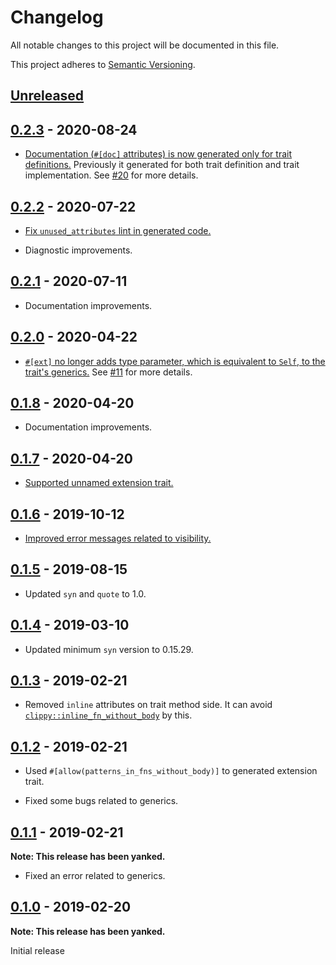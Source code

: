 # Changelog

All notable changes to this project will be documented in this file.

This project adheres to [Semantic Versioning](https://semver.org).

## [Unreleased]

## [0.2.3] - 2020-08-24

- [Documentation (`#[doc]` attributes) is now generated only for trait definitions.](https://github.com/taiki-e/easy-ext/pull/23) Previously it generated for both trait definition and trait implementation. See [#20](https://github.com/taiki-e/easy-ext/issues/20) for more details.

## [0.2.2] - 2020-07-22

- [Fix `unused_attributes` lint in generated code.][22]

- Diagnostic improvements.

[22]: https://github.com/taiki-e/easy-ext/pull/22

## [0.2.1] - 2020-07-11

- Documentation improvements.

## [0.2.0] - 2020-04-22

- [`#[ext]` no longer adds type parameter, which is equivalent to `Self`, to the trait's generics.][15] See [#11][11] for more details.

[11]: https://github.com/taiki-e/easy-ext/issues/11
[15]: https://github.com/taiki-e/easy-ext/pull/15

## [0.1.8] - 2020-04-20

- Documentation improvements.

## [0.1.7] - 2020-04-20

- [Supported unnamed extension trait.][9]

[9]: https://github.com/taiki-e/easy-ext/pull/9

## [0.1.6] - 2019-10-12

- [Improved error messages related to visibility.][5]

[5]: https://github.com/taiki-e/easy-ext/pull/5

## [0.1.5] - 2019-08-15

- Updated `syn` and `quote` to 1.0.

## [0.1.4] - 2019-03-10

- Updated minimum `syn` version to 0.15.29.

## [0.1.3] - 2019-02-21

- Removed `inline` attributes on trait method side. It can avoid [`clippy::inline_fn_without_body`](https://rust-lang.github.io/rust-clippy/master/index.html#inline_fn_without_body) by this.

## [0.1.2] - 2019-02-21

- Used `#[allow(patterns_in_fns_without_body)]` to generated extension trait.

- Fixed some bugs related to generics.

## [0.1.1] - 2019-02-21

**Note: This release has been yanked.**

- Fixed an error related to generics.

## [0.1.0] - 2019-02-20

**Note: This release has been yanked.**

Initial release

[unreleased]: https://github.com/taiki-e/easy-ext/compare/v0.2.3...HEAD
[0.2.3]: https://github.com/taiki-e/easy-ext/compare/v0.2.2...v0.2.3
[0.2.2]: https://github.com/taiki-e/easy-ext/compare/v0.2.1...v0.2.2
[0.2.1]: https://github.com/taiki-e/easy-ext/compare/v0.2.0...v0.2.1
[0.2.0]: https://github.com/taiki-e/easy-ext/compare/v0.1.8...v0.2.0
[0.1.8]: https://github.com/taiki-e/easy-ext/compare/v0.1.7...v0.1.8
[0.1.7]: https://github.com/taiki-e/easy-ext/compare/v0.1.6...v0.1.7
[0.1.6]: https://github.com/taiki-e/easy-ext/compare/v0.1.5...v0.1.6
[0.1.5]: https://github.com/taiki-e/easy-ext/compare/v0.1.4...v0.1.5
[0.1.4]: https://github.com/taiki-e/easy-ext/compare/v0.1.3...v0.1.4
[0.1.3]: https://github.com/taiki-e/easy-ext/compare/v0.1.2...v0.1.3
[0.1.2]: https://github.com/taiki-e/easy-ext/compare/v0.1.1...v0.1.2
[0.1.1]: https://github.com/taiki-e/easy-ext/compare/v0.1.0...v0.1.1
[0.1.0]: https://github.com/taiki-e/easy-ext/releases/tag/v0.1.0

